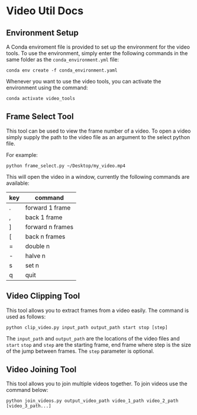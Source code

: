 # Video Util Docs

## Environment Setup
A Conda enviroment file is provided to set up the environment for the video tools. To use the environment, simply enter the following commands in the same folder as the `conda_environment.yml` file:

```
conda env create -f conda_environment.yaml
```

Whenever you want to use the video tools, you can activate the environment using the command:

```
conda activate video_tools
```

## Frame Select Tool
This tool can be used to view the frame number of a video. To open a video simply supply the path to the video file as an argument to the select python file.

For example:
```
python frame_select.py ~/Desktop/my_video.mp4
```

This will open the video in a window, currently the following commands are available:

| key | command            |
|-----|--------------------|
| .   | forward 1 frame    |
| ,   | back 1 frame       |
| ]   | forward n frames   |
| [   | back n frames      |
| =   | double n           |
| -   | halve n            |
| s   | set n              |
| q   | quit               |

## Video Clipping Tool

This tool allows you to extract frames from a video easily. The command is used as follows:

```
python clip_video.py input_path output_path start stop [step]
```

The `input_path` and `output_path` are the locations of the video files and `start` `stop` and `step` are the starting frame, end frame where step is the size of the jump between frames. The `step` parameter is optional.

## Video Joining Tool

This tool allows you to join multiple videos together. To join videos use the command below:

```
python join_videos.py output_video_path video_1_path video_2_path [video_3_path...]
```